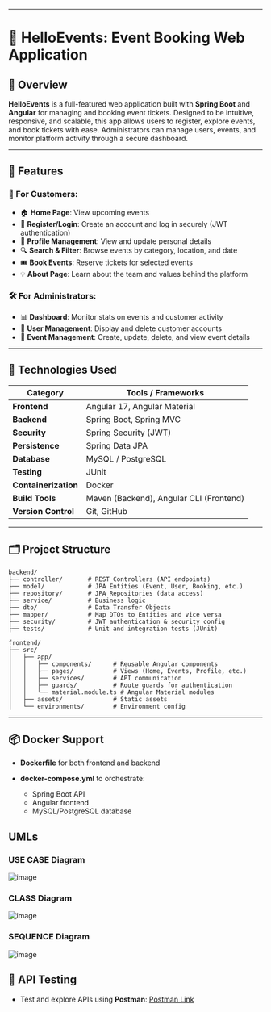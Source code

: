 
---

# 🎉 HelloEvents: Event Booking Web Application

## 📌 Overview

**HelloEvents** is a full-featured web application built with **Spring Boot** and **Angular** for managing and booking event tickets. Designed to be intuitive, responsive, and scalable, this app allows users to register, explore events, and book tickets with ease. Administrators can manage users, events, and monitor platform activity through a secure dashboard.

---

## 🚀 Features

### 👤 For Customers:

* 🏠 **Home Page**: View upcoming events
* 📝 **Register/Login**: Create an account and log in securely (JWT authentication)
* 👤 **Profile Management**: View and update personal details
* 🔍 **Search & Filter**: Browse events by category, location, and date
* 🎟️ **Book Events**: Reserve tickets for selected events
* 💡 **About Page**: Learn about the team and values behind the platform

### 🛠️ For Administrators:

* 📊 **Dashboard**: Monitor stats on events and customer activity
* 👥 **User Management**: Display and delete customer accounts
* 📅 **Event Management**: Create, update, delete, and view event details

---

## 🧰 Technologies Used

| Category             | Tools / Frameworks                      |
| -------------------- |-----------------------------------------|
| **Frontend**         | Angular 17, Angular Material            |
| **Backend**          | Spring Boot, Spring MVC                 |
| **Security**         | Spring Security (JWT)                   |
| **Persistence**      | Spring Data JPA                         |
| **Database**         | MySQL / PostgreSQL                      |
| **Testing**          | JUnit                                   |
| **Containerization** | Docker                                  |
| **Build Tools**      | Maven (Backend), Angular CLI (Frontend) |
| **Version Control**  | Git, GitHub                             |

---

## 🗂️ Project Structure

```
backend/
├── controller/       # REST Controllers (API endpoints)
├── model/            # JPA Entities (Event, User, Booking, etc.)
├── repository/       # JPA Repositories (data access)
├── service/          # Business logic
├── dto/              # Data Transfer Objects
├── mapper/           # Map DTOs to Entities and vice versa
├── security/         # JWT authentication & security config
├── tests/            # Unit and integration tests (JUnit)

frontend/
├── src/
│   ├── app/
│   │   ├── components/      # Reusable Angular components
│   │   ├── pages/           # Views (Home, Events, Profile, etc.)
│   │   ├── services/        # API communication
│   │   ├── guards/          # Route guards for authentication
│   │   └── material.module.ts # Angular Material modules
│   ├── assets/              # Static assets
│   └── environments/        # Environment config
```

---

## 📦 Docker Support

* **Dockerfile** for both frontend and backend
* **docker-compose.yml** to orchestrate:

    * Spring Boot API
    * Angular frontend
    * MySQL/PostgreSQL database

    

## UMLs 

### USE CASE Diagram
![image](https://github.com/user-attachments/assets/9559df54-89d6-4b98-929f-94e8a0e923d1)
### CLASS Diagram
![image](https://github.com/user-attachments/assets/7e424ee4-9bda-496e-acbc-2ae9c8b581c2)
### SEQUENCE Diagram 
![image](https://github.com/user-attachments/assets/af502496-194c-4a4d-9bd8-0cebd700df0f)




## 🔗 API Testing

* Test and explore APIs using **Postman**: [Postman Link](https://yguhijopl.postman.co/workspace/My-Workspace~49aab289-6de5-487b-8f91-58ce1aacf8db/collection/41299916-f7f0ba6a-faad-4f0b-b3e3-91bdd037c54d?action=share&creator=41299916)
